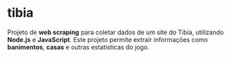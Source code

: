 # tibia

Projeto de **web scraping** para coletar dados de um site do Tibia, utilizando **Node.js** e **JavaScript**. Este projeto permite extrair informações como **banimentos**, **casas** e outras estatísticas do jogo.
